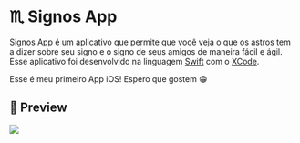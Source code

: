 # :scorpius: Signos App

Signos App é um aplicativo que permite que você veja o que os astros tem a dizer sobre seu signo e o signo de seus amigos de maneira fácil e ágil. 
Esse aplicativo foi desenvolvido na linguagem [Swift](https://developer.apple.com/swift/) com o [XCode](https://developer.apple.com/xcode/).

Esse é meu primeiro App iOS! Espero que gostem :grin:

## :dart: Preview
![](https://cdn.discordapp.com/attachments/576875163686010911/739905326509326346/Gravacao_de_Tela_2020-08-03_as_14.51.27_1.gif)
